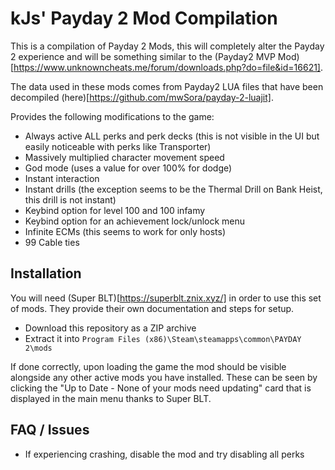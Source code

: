 # kJs' Payday 2 Mod Compilation

This is a compilation of Payday 2 Mods, this will completely alter the Payday 2 experience and will be something similar to the (Payday2 MVP Mod)[https://www.unknowncheats.me/forum/downloads.php?do=file&id=16621].

The data used in these mods comes from Payday2 LUA files that have been decompiled (here)[https://github.com/mwSora/payday-2-luajit].

Provides the following modifications to the game:

- Always active ALL perks and perk decks (this is not visible in the UI but easily noticeable with perks like Transporter)
- Massively multiplied character movement speed
- God mode (uses a value for over 100% for dodge)
- Instant interaction
- Instant drills (the exception seems to be the Thermal Drill on Bank Heist, this drill is not instant)
- Keybind option for level 100 and 100 infamy 
- Keybind option for an achievement lock/unlock menu
- Infinite ECMs (this seems to work for only hosts)
- 99 Cable ties

## Installation

You will need (Super BLT)[https://superblt.znix.xyz/] in order to use this set of mods. They provide their own documentation and steps for setup.

- Download this repository as a ZIP archive
- Extract it into `Program Files (x86)\Steam\steamapps\common\PAYDAY 2\mods`

If done correctly, upon loading the game the mod should be visible alongside any other active mods you have installed. These can be seen by clicking the "Up to Date - None of your mods need updating" card that is displayed in the main menu thanks to Super BLT.

## FAQ / Issues

- If experiencing crashing, disable the mod and try disabling all perks

